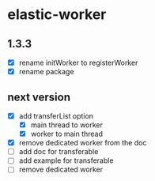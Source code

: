# elastic-worker

## 1.3.3

- [x] rename initWorker to registerWorker
- [x] rename package

## next version

- [x] add transferList option
  - [x] main thread to worker
  - [x] worker to main thread
- [x] remove dedicated worker from the doc
- [ ] add doc for transferable
- [ ] add example for transferable
- [ ] remove dedicated worker

